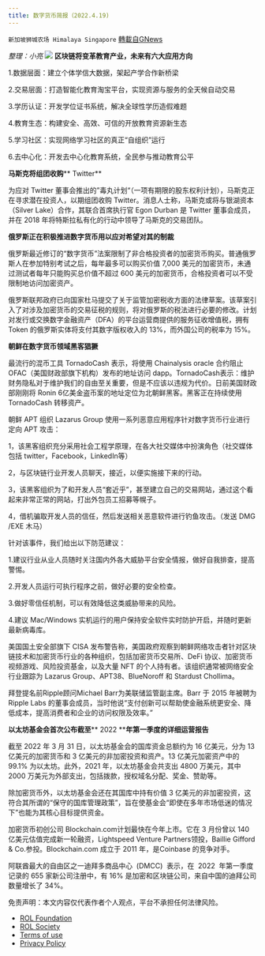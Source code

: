 ```yaml
---
title: 数字货币简报（2022.4.19)
---
```

`新加坡狮城农场 Himalaya Singapore` [轉載自GNews](https://gnews.org/zh-hans/2380413/)

*整理：小亮*
![](https://assets.gnews.org/wp-content/uploads/2022/04/Screenshot-2022-04-20-221249.jpg)
**区块链将变革教育产业，未来有六大应用方向**

1.数据层面：建立个体学信大数据，架起产学合作新桥梁

2.交易层面：打造智能化教育淘宝平台，实现资源与服务的全天候自动交易

3.学历认证：开发学位证书系统，解决全球性学历造假难题

4.教育生态：构建安全、高效、可信的开放教育资源新生态

5.学习社区：实现网络学习社区的真正“自组织”运行

6.去中心化：开发去中心化教育系统，全民参与推动教育公平

**马斯克将组团收购**** Twitter**

为应对 Twitter 董事会推出的”毒丸计划“（一项有期限的股东权利计划），马斯克正在寻求潜在投资人，以期组团收购 Twitter。消息人士称，马斯克或将与银湖资本（Silver Lake）合作，其联合首席执行官 Egon Durban 是 Twitter 董事会成员，并在 2018 年将特斯拉私有化的行动中领导了马斯克的交易团队。

**俄罗斯正在积极推进数字货币用以应对希望对其的制裁**

俄罗斯最近修订的“数字货币”法案限制了非合格投资者的加密货币购买。普通俄罗斯人在参加特别考试之后，每年最多可以购买价值 7,000 美元的加密货币，未通过测试者每年只能购买总价值不超过 600 美元的加密货币，合格投资者可以不受限制地访问加密资产。

俄罗斯联邦政府已向国家杜马提交了关于监管加密税收方面的法律草案。该草案引入了对涉及加密货币的交易征税的规则，将对俄罗斯的税法进行必要的修改。计划对发行或交换数字金融资产（DFA）的平台运营商提供的服务征收增值税，拥有 Token 的俄罗斯实体将支付其数字版权收入的 13%，而外国公司的税率为 15%。

**朝鲜在数字货币领域黑客猖獗**

最流行的混币工具 TornadoCash 表示，将使用 Chainalysis oracle 合约阻止 OFAC（美国财政部旗下机构）发布的地址访问 dapp。TornadoCash表示：维护财务隐私对于维护我们的自由至关重要，但是不应该以违规为代价。日前美国财政部刚刚将 Ronin 6亿美金盗币案的地址定位为北朝鲜黑客。黑客正在持续使用 TornadoCash 转移资产。

朝鲜 APT 组织 Lazarus Group 使用一系列恶意应用程序针对数字货币行业进行定向 APT 攻击：

1，该黑客组织充分采用社会工程学原理，在各大社交媒体中扮演角色（社交媒体包括 twitter，Facebook，LinkedIn等）

2，与区块链行业开发人员聊天，接近，以便实施接下来的行动。

3，该黑客组织为了和开发人员“套近乎”，甚至建立自己的交易网站，通过这个看起来非常正常的网站，打出外包员工招募等幌子。

4，借机骗取开发人员的信任，然后发送相关恶意软件进行钓鱼攻击。（发送 DMG /EXE 木马）

针对该事件，我们给出以下防范建议：

1.建议行业从业人员随时关注国内外各大威胁平台安全情报，做好自我排查，提高警惕。

2.开发人员运行可执行程序之前，做好必要的安全检查。

3.做好零信任机制，可以有效降低这类威胁带来的风险。

4.建议 Mac/Windows 实机运行的用户保持安全软件实时防护开启，并随时更新最新病毒库。

美国国土安全部旗下 CISA 发布警告称，美国政府观察到朝鲜网络攻击者针对区块链技术和加密货币行业的各种组织，包括加密货币交易所、DeFi 协议、加密货币视频游戏、风险投资基金，以及大量 NFT 的个人持有者。该组织通常被网络安全行业跟踪为 Lazarus Group、APT38、BlueNoroff 和 Stardust Chollima。

拜登提名前Ripple顾问Michael Barr为美联储监管副主席。Barr 于 2015 年被聘为 Ripple Labs 的董事会成员，当时他说“支付创新可以帮助使金融系统更安全、降低成本，提高消费者和企业的访问权限及效率。”

**以太坊基金会首次公布截至**** 2022 ****年第一季度的详细运营报告**

截至 2022 年 3 月 31 日，以太坊基金会的国库资金总额约为 16 亿美元，分为 13 亿美元的加密货币和 3 亿美元的非加密投资和资产。13 亿美元加密资产中的 99.1% 为以太坊。此外，2021 年，以太坊基金会共支出 4800 万美元，其中 2000 万美元为外部支出，包括拨款，授权域名分配、奖金、赞助等。

除加密货币外，以太坊基金会还在其国库中持有价值 3 亿美元的非加密投资，这符合其所谓的“保守的国库管理政策”，旨在使基金会“即使在多年市场低迷的情况下”也能为其核心目标提供资金。

加密货币初创公司 Blockchain.com计划最快在今年上市。它在 3 月份曾以 140  亿美元估值完成新一轮融资，Lightspeed Venture Partners领投，Baillie Gifford & Co.参投。Blockchain.com 成立于 2011 年，是Coinbase 的竞争对手。

阿联酋最大的自由区之一迪拜多商品中心  (DMCC)  表示，在  2022  年第一季度记录的 655 家新公司注册中，有 16% 是加密和区块链公司，来自中国的迪拜公司数量增长了 34%。

 

免责声明：本文内容仅代表作者个人观点，平台不承担任何法律风险。

- [ROL Foundation](https://rolfoundation.org/)
- [ROL Society](https://rolsociety.org/)
- [Terms of use](https://gnews.org/terms-of-use-3/)
- [Privacy Policy](https://gnews.org/privacy-policy/)
